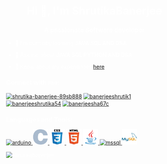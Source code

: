 <div style="background-image: url('https://encrypted-tbn0.gstatic.com/images?q=tbn:ANd9GcRES1OCMLW0AZ-MirOnNKx_G8YxczX8XNcoew&s.png'); background-size: cover; background-position: center; padding: 20px; color: white;">

<h1 align="center">Hi 👋, I'm ShrutikaBanerjee</h1>
<h3 align="center">A passionate Software developer</h3>

- 🌱 I’m currently learning <strong>JAVA SQL AND DSA</strong>

- 💬 Ask me about <strong>JAVA SQL  PYTHON AND DSA</strong>

- 📄 Know about my experiences [here](https://docs.google.com/document/d/1DREGmX49oR92onw9mhX_pYbIOsd60U0vTLoQZJlnXqI/edit#heading=h.5x0d5h95i329)

<h3 align="left">Connect with me:</h3>
<p align="left">
<a href="https://linkedin.com/in/shrutika-banerjee-89sb888" target="blank"><img align="center" src="https://raw.githubusercontent.com/rahuldkjain/github-profile-readme-generator/master/src/images/icons/Social/linked-in-alt.svg" alt="shrutika-banerjee-89sb888" height="30" width="40" /></a>
<a href="https://www.hackerrank.com/banerjeeshrutik1" target="blank"><img align="center" src="https://raw.githubusercontent.com/rahuldkjain/github-profile-readme-generator/master/src/images/icons/Social/hackerrank.svg" alt="banerjeeshrutik1" height="30" width="40" /></a>
<a href="https://www.leetcode.com/banerjeeshrutika54" target="blank"><img align="center" src="https://raw.githubusercontent.com/rahuldkjain/github-profile-readme-generator/master/src/images/icons/Social/leet-code.svg" alt="banerjeeshrutika54" height="30" width="40" /></a>
<a href="https://auth.geeksforgeeks.org/user/banerjeesha67c" target="blank"><img align="center" src="https://raw.githubusercontent.com/rahuldkjain/github-profile-readme-generator/master/src/images/icons/Social/geeks-for-geeks.svg" alt="banerjeesha67c" height="30" width="40" /></a>
</p>

<h3 align="left">Languages and Tools:</h3>
<p align="left">
  <a href="https://www.arduino.cc/" target="_blank" rel="noreferrer"> <img src="https://cdn.worldvectorlogo.com/logos/arduino-1.svg" alt="arduino" width="40" height="40"/> </a>
  <a href="https://www.cprogramming.com/" target="_blank" rel="noreferrer"> <img src="https://raw.githubusercontent.com/devicons/devicon/master/icons/c/c-original.svg" alt="c" width="40" height="40"/> </a>
  <a href="https://www.w3schools.com/css/" target="_blank" rel="noreferrer"> <img src="https://raw.githubusercontent.com/devicons/devicon/master/icons/css3/css3-original-wordmark.svg" alt="css3" width="40" height="40"/> </a>
  <a href="https://www.w3.org/html/" target="_blank" rel="noreferrer"> <img src="https://raw.githubusercontent.com/devicons/devicon/master/icons/html5/html5-original-wordmark.svg" alt="html5" width="40" height="40"/> </a>
  <a href="https://www.java.com" target="_blank" rel="noreferrer"> <img src="https://raw.githubusercontent.com/devicons/devicon/master/icons/java/java-original.svg" alt="java" width="40" height="40"/> </a>
  <a href="https://www.microsoft.com/en-us/sql-server" target="_blank" rel="noreferrer"> <img src="https://www.svgrepo.com/show/303229/microsoft-sql-server-logo.svg" alt="mssql" width="40" height="40"/> </a>
  <a href="https://www.mysql.com/" target="_blank" rel="noreferrer"> <img src="https://raw.githubusercontent.com/devicons/devicon/master/icons/mysql/mysql-original-wordmark.svg" alt="mysql" width="40" height="40"/> </a>
</p>

<p><img align="center" src="https://github-readme-stats.vercel.app/api/top-langs?username=shrutikabanerjee&show_icons=true&locale=en&layout=compact" alt="shrutikabanerjee" /></p>
</div>

